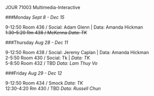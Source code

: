 
JOUR 71003 Multimedia-Interactive

###Monday *Sept 8 - Dec 15*  

9-12:50  Room 436 / Social: Adam Glenn | Data: Amanda Hickman  
~~1:30-5:20  Rm 438 / McKenna *Data: TK*~~

###Thursday *Aug 28 - Dec 11* 

9-12:50  Room 438 / Social: Jeremy Caplan | Data: Amanda Hickman  
2-5:50   Room 430 / Social: Tk |  *Data: TK*  
5-8:50   Room 432 / TBD *Data: Lam Thuy Vo* 

###Friday *Aug 29 - Dec 12*

9-12:50  Room 434 / Smock *Data: TK*  
12:30-4:20 Rm 430 / TBD *Data: Russell Chun*  



